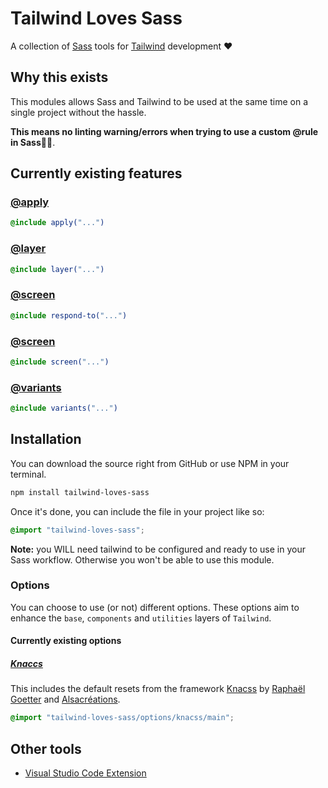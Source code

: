 # Tailwind Loves Sass

A collection of [Sass](https://sass-lang.com/) tools for [Tailwind](https://tailwindcss.com/) development ❤️

## Why this exists

This modules allows Sass and Tailwind to be used at the same time on a single project without the hassle.

**This means no linting warning/errors when trying to use a custom @rule in Sass**🎉🎉.

## Currently existing features

### [@apply](doc/apply.md)

```scss
@include apply("...")
```

### [@layer](doc/layer.md)

```scss
@include layer("...")
```

### [@screen](doc/respond_to.md)

```scss
@include respond-to("...")
```

### [@screen](doc/screen.md)

```scss
@include screen("...")
```

### [@variants](doc/variants.md)

```scss
@include variants("...")
```

## Installation

You can download the source right from GitHub or use NPM in your terminal.

```sh
npm install tailwind-loves-sass
```

Once it's done, you can include the file in your project like so:

```scss
@import "tailwind-loves-sass";
```

**Note:** you WILL need tailwind to be configured and ready to use in your Sass workflow. Otherwise you won't be able to use this module.

### Options

You can choose to use (or not) different options. These options aim to enhance the `base`, `components` and `utilities` layers of `Tailwind`.

#### Currently existing options

##### [Knaccs](https://www.knacss.com/)

This includes the default resets from the framework [Knacss](https://www.knacss.com/) by [Raphaël Goetter](https://github.com/raphaelgoetter) and [Alsacréations](https://www.alsacreations.fr/).

```scss
@import "tailwind-loves-sass/options/knacss/main";
```

## Other tools

* [Visual Studio Code Extension](https://marketplace.visualstudio.com/items?itemName=sutter-nicolas.tailwind-loves-sass-snippets)
